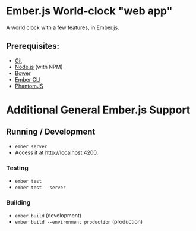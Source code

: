 # Ember.js World-clock "web app"

A world clock with a few features, in Ember.js.

## Prerequisites:

* [Git](http://git-scm.com/)
* [Node.js](http://nodejs.org/) (with NPM)
* [Bower](http://bower.io/)
* [Ember CLI](http://www.ember-cli.com/)
* [PhantomJS](http://phantomjs.org/)


# Additional General Ember.js Support
## Running / Development

* `ember server`
* Access it at [http://localhost:4200](http://localhost:4200).

### Testing

* `ember test`
* `ember test --server`

### Building

* `ember build` (development)
* `ember build --environment production` (production)
